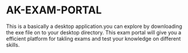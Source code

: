 # AK-EXAM-PORTAL
This is a basically a desktop application.you can explore by downloading the exe file on to your desktop directory.
This exam portal will give you a efficient platform for takling exams and test your knowledge on different skills.
